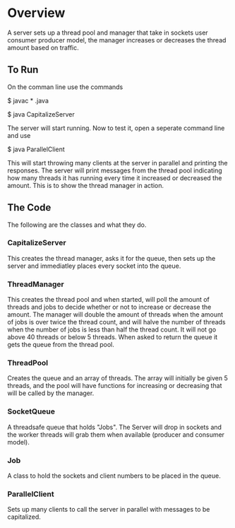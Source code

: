 # Overview
A server sets up a thread pool and manager that take in sockets user consumer producer 
model, the manager increases or decreases the thread amount based on traffic. 

## To Run
On the comman line use the commands

$ javac * .java

$ java CapitalizeServer

The server will start running. Now to test it, open a seperate command line and use

$ java ParallelClient

This will start throwing many clients at the server in parallel and printing the responses. 
The server will print messages from the thread pool indicating how many threads it has 
running every time it increased or decreased the amount. This is to show the thread manager in action.

## The Code
The following are the classes and what they do.

### CapitalizeServer
This creates the thread manager, asks it for the queue, then sets up the server and immediatley places every socket into the queue.

### ThreadManager
This creates the thread pool and when started, will poll the amount of threads and jobs to decide whether or not to increase or decrease the amount. The manager
will double the amount of threads when the amount of jobs is over twice the thread count, and will halve the number of threads when the number of jobs is
less than half the thread count. It will not go above 40 threads or below 5 threads. When asked to return the queue it gets the queue from the thread pool.

### ThreadPool
Creates the queue and an array of threads. The array will initially be given 5 threads, and the pool will have functions for increasing or decreasing that will
be called by the manager.

### SocketQueue
A threadsafe queue that holds "Jobs". The Server will drop in sockets and the worker threads will grab them when available (producer and consumer model).

### Job
A class to hold the sockets and client numbers to be placed in the queue.

### ParallelClient
Sets up many clients to call the server in parallel with messages to be capitalized.

